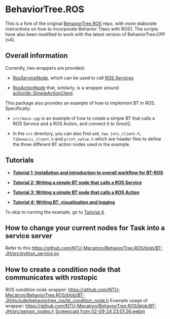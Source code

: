 # BehaviorTree.ROS

This is a fork of the original [BehaviorTree.ROS](https://github.com/BehaviorTree/BehaviorTree.ROS/tree/master) repo, with more elaborate instructions on how to incorporate Behavior Trees with ROS1. The scripts have also been modified to work with the latest version of BehaviorTree.CPP (v4).

## Overall information

Currently, two wrappers are provided:

- [RosServiceNode](include/behaviortree_ros/bt_service_node.h), which can be used to call
  [ROS Services](http://wiki.ros.org/Services)

- [RosActionNode](include/behaviortree_ros/bt_action_node.h) that, similarly, is a wrapper around
  [actionlib::SimpleActionClient](http://wiki.ros.org/actionlib).

This package also provides an example of how to implement BT in ROS. Specifically:

- `src/main.cpp` is an example of how to create a simple BT that calls a ROS Service and a ROS Action, and connect it to Groot2.

- In the `src` directory, you can also find `add_two_ints_client.h`, `fibonacci_client.h` and `print_value.h` which are header files to define the three different BT action nodes used in the example.

## Tutorials

- [**Tutorial 1: Installation and introduction to overall workflow for BT-ROS**](docs/tutorial1.md)

- [**Tutorial 2: Writing a simple BT node that calls a ROS Service**](docs/tutorial2.md)

- [**Tutorial 3: Writing a simple BT node that calls a ROS Action**](docs/tutorial3.md)

- [**Tutorial 4: Writing BT, visualisation and logging**](docs/tutorial4.md)

To skip to running the example, go to [Tutorial 4](docs/tutorial4.md#running-the-entire-example).

## How to change your current nodes for Task into a service server
Refer to this https://github.com/NTU-Mecatron/BehaviorTree.ROS/blob/BT-JH/src/python_service.py

## How to create a condition node that communicates with rostopic
ROS condition node wrapper: https://github.com/NTU-Mecatron/BehaviorTree.ROS/blob/BT-JH/include/behaviortree_ros/bt_condition_node.h
Example usage of wrapper: https://github.com/NTU-Mecatron/BehaviorTree.ROS/blob/BT-JH/src/sensor_nodes.h
[Screencast from 02-09-24 23:01:26.webm](https://github.com/user-attachments/assets/96a6ad92-5b24-453c-bfec-ff504ef33087)


